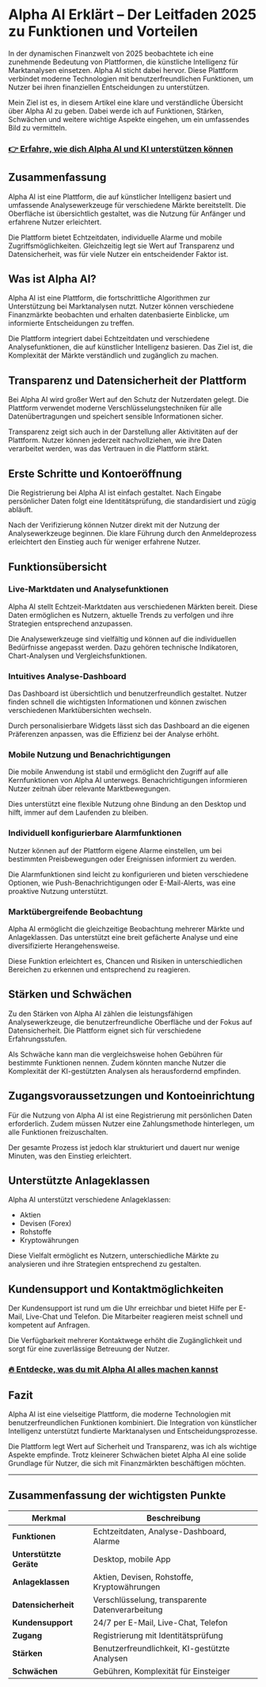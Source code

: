 # Alpha AI Erklärt – Der Leitfaden 2025 zu Funktionen und Vorteilen
   
In der dynamischen Finanzwelt von 2025 beobachtete ich eine zunehmende Bedeutung von Plattformen, die künstliche Intelligenz für Marktanalysen einsetzen. Alpha AI sticht dabei hervor. Diese Plattform verbindet moderne Technologien mit benutzerfreundlichen Funktionen, um Nutzer bei ihren finanziellen Entscheidungen zu unterstützen.  

Mein Ziel ist es, in diesem Artikel eine klare und verständliche Übersicht über Alpha AI zu geben. Dabei werde ich auf Funktionen, Stärken, Schwächen und weitere wichtige Aspekte eingehen, um ein umfassendes Bild zu vermitteln.

### [👉 Erfahre, wie dich Alpha AI und KI unterstützen können](https://t.co/bdtXeDYoec)
## Zusammenfassung  
Alpha AI ist eine Plattform, die auf künstlicher Intelligenz basiert und umfassende Analysewerkzeuge für verschiedene Märkte bereitstellt. Die Oberfläche ist übersichtlich gestaltet, was die Nutzung für Anfänger und erfahrene Nutzer erleichtert.  

Die Plattform bietet Echtzeitdaten, individuelle Alarme und mobile Zugriffsmöglichkeiten. Gleichzeitig legt sie Wert auf Transparenz und Datensicherheit, was für viele Nutzer ein entscheidender Faktor ist.

## Was ist Alpha AI?  
Alpha AI ist eine Plattform, die fortschrittliche Algorithmen zur Unterstützung bei Marktanalysen nutzt. Nutzer können verschiedene Finanzmärkte beobachten und erhalten datenbasierte Einblicke, um informierte Entscheidungen zu treffen.  

Die Plattform integriert dabei Echtzeitdaten und verschiedene Analysefunktionen, die auf künstlicher Intelligenz basieren. Das Ziel ist, die Komplexität der Märkte verständlich und zugänglich zu machen.

## Transparenz und Datensicherheit der Plattform  
Bei Alpha AI wird großer Wert auf den Schutz der Nutzerdaten gelegt. Die Plattform verwendet moderne Verschlüsselungstechniken für alle Datenübertragungen und speichert sensible Informationen sicher.  

Transparenz zeigt sich auch in der Darstellung aller Aktivitäten auf der Plattform. Nutzer können jederzeit nachvollziehen, wie ihre Daten verarbeitet werden, was das Vertrauen in die Plattform stärkt.

## Erste Schritte und Kontoeröffnung  
Die Registrierung bei Alpha AI ist einfach gestaltet. Nach Eingabe persönlicher Daten folgt eine Identitätsprüfung, die standardisiert und zügig abläuft.  

Nach der Verifizierung können Nutzer direkt mit der Nutzung der Analysewerkzeuge beginnen. Die klare Führung durch den Anmeldeprozess erleichtert den Einstieg auch für weniger erfahrene Nutzer.

## Funktionsübersicht  

### Live-Marktdaten und Analysefunktionen  
Alpha AI stellt Echtzeit-Marktdaten aus verschiedenen Märkten bereit. Diese Daten ermöglichen es Nutzern, aktuelle Trends zu verfolgen und ihre Strategien entsprechend anzupassen.  

Die Analysewerkzeuge sind vielfältig und können auf die individuellen Bedürfnisse angepasst werden. Dazu gehören technische Indikatoren, Chart-Analysen und Vergleichsfunktionen.

### Intuitives Analyse-Dashboard  
Das Dashboard ist übersichtlich und benutzerfreundlich gestaltet. Nutzer finden schnell die wichtigsten Informationen und können zwischen verschiedenen Marktübersichten wechseln.  

Durch personalisierbare Widgets lässt sich das Dashboard an die eigenen Präferenzen anpassen, was die Effizienz bei der Analyse erhöht.

### Mobile Nutzung und Benachrichtigungen  
Die mobile Anwendung ist stabil und ermöglicht den Zugriff auf alle Kernfunktionen von Alpha AI unterwegs. Benachrichtigungen informieren Nutzer zeitnah über relevante Marktbewegungen.  

Dies unterstützt eine flexible Nutzung ohne Bindung an den Desktop und hilft, immer auf dem Laufenden zu bleiben.

### Individuell konfigurierbare Alarmfunktionen  
Nutzer können auf der Plattform eigene Alarme einstellen, um bei bestimmten Preisbewegungen oder Ereignissen informiert zu werden.  

Die Alarmfunktionen sind leicht zu konfigurieren und bieten verschiedene Optionen, wie Push-Benachrichtigungen oder E-Mail-Alerts, was eine proaktive Nutzung unterstützt.

### Marktübergreifende Beobachtung  
Alpha AI ermöglicht die gleichzeitige Beobachtung mehrerer Märkte und Anlageklassen. Das unterstützt eine breit gefächerte Analyse und eine diversifizierte Herangehensweise.  

Diese Funktion erleichtert es, Chancen und Risiken in unterschiedlichen Bereichen zu erkennen und entsprechend zu reagieren.

## Stärken und Schwächen  
Zu den Stärken von Alpha AI zählen die leistungsfähigen Analysewerkzeuge, die benutzerfreundliche Oberfläche und der Fokus auf Datensicherheit. Die Plattform eignet sich für verschiedene Erfahrungsstufen.  

Als Schwäche kann man die vergleichsweise hohen Gebühren für bestimmte Funktionen nennen. Zudem könnten manche Nutzer die Komplexität der KI-gestützten Analysen als herausfordernd empfinden.

## Zugangsvoraussetzungen und Kontoeinrichtung  
Für die Nutzung von Alpha AI ist eine Registrierung mit persönlichen Daten erforderlich. Zudem müssen Nutzer eine Zahlungsmethode hinterlegen, um alle Funktionen freizuschalten.  

Der gesamte Prozess ist jedoch klar strukturiert und dauert nur wenige Minuten, was den Einstieg erleichtert.

## Unterstützte Anlageklassen  
Alpha AI unterstützt verschiedene Anlageklassen:  
- Aktien  
- Devisen (Forex)  
- Rohstoffe  
- Kryptowährungen  

Diese Vielfalt ermöglicht es Nutzern, unterschiedliche Märkte zu analysieren und ihre Strategien entsprechend zu gestalten.

## Kundensupport und Kontaktmöglichkeiten  
Der Kundensupport ist rund um die Uhr erreichbar und bietet Hilfe per E-Mail, Live-Chat und Telefon. Die Mitarbeiter reagieren meist schnell und kompetent auf Anfragen.  

Die Verfügbarkeit mehrerer Kontaktwege erhöht die Zugänglichkeit und sorgt für eine zuverlässige Betreuung der Nutzer.

### [🔥 Entdecke, was du mit Alpha AI alles machen kannst](https://t.co/bdtXeDYoec)
## Fazit  
Alpha AI ist eine vielseitige Plattform, die moderne Technologien mit benutzerfreundlichen Funktionen kombiniert. Die Integration von künstlicher Intelligenz unterstützt fundierte Marktanalysen und Entscheidungsprozesse.  

Die Plattform legt Wert auf Sicherheit und Transparenz, was ich als wichtige Aspekte empfinde. Trotz kleinerer Schwächen bietet Alpha AI eine solide Grundlage für Nutzer, die sich mit Finanzmärkten beschäftigen möchten.

---

## Zusammenfassung der wichtigsten Punkte  

| Merkmal                      | Beschreibung                                  |
|-----------------------------|-----------------------------------------------|
| **Funktionen**              | Echtzeitdaten, Analyse-Dashboard, Alarme      |
| **Unterstützte Geräte**     | Desktop, mobile App                            |
| **Anlageklassen**           | Aktien, Devisen, Rohstoffe, Kryptowährungen   |
| **Datensicherheit**         | Verschlüsselung, transparente Datenverarbeitung |
| **Kundensupport**           | 24/7 per E-Mail, Live-Chat, Telefon            |
| **Zugang**                  | Registrierung mit Identitätsprüfung           |
| **Stärken**                 | Benutzerfreundlichkeit, KI-gestützte Analysen |
| **Schwächen**               | Gebühren, Komplexität für Einsteiger           |